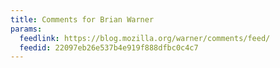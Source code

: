 ```yaml
---
title: Comments for Brian Warner
params:
  feedlink: https://blog.mozilla.org/warner/comments/feed/
  feedid: 22097eb26e537b4e919f888dfbc0c4c7
---
```

